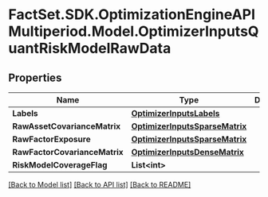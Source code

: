 # FactSet.SDK.OptimizationEngineAPIMultiperiod.Model.OptimizerInputsQuantRiskModelRawData

## Properties

Name | Type | Description | Notes
------------ | ------------- | ------------- | -------------
**Labels** | [**OptimizerInputsLabels**](OptimizerInputsLabels.md) |  | [optional] 
**RawAssetCovarianceMatrix** | [**OptimizerInputsSparseMatrix**](OptimizerInputsSparseMatrix.md) |  | [optional] 
**RawFactorExposure** | [**OptimizerInputsSparseMatrix**](OptimizerInputsSparseMatrix.md) |  | [optional] 
**RawFactorCovarianceMatrix** | [**OptimizerInputsDenseMatrix**](OptimizerInputsDenseMatrix.md) |  | [optional] 
**RiskModelCoverageFlag** | **List&lt;int&gt;** |  | [optional] 

[[Back to Model list]](../README.md#documentation-for-models) [[Back to API list]](../README.md#documentation-for-api-endpoints) [[Back to README]](../README.md)


